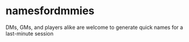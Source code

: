 # namesfordmmies
DMs, GMs, and players alike are welcome to generate quick names for a last-minute session
